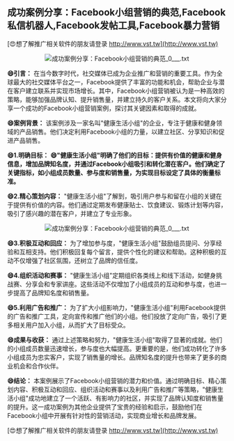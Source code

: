## **成功案例分享：Facebook小组营销的典范,Facebook私信机器人,Facebook发帖工具,Facebook暴力营销**

[😍想了解推广相关软件的朋友请登录 http://www.vst.tw](http://www.vst.tw)

 <center><img src="https://vst.tw/MP4/tuiguang/png/6.png" alt="成功案例分享：Facebook小组营销的典范_0___.txt"></center>

**😄引言：**
在当今数字时代，社交媒体已成为企业推广和营销的重要工具。作为全球最大的社交媒体平台之一，Facebook提供了丰富的功能和机会，帮助企业与潜在客户建立联系并实现市场增长。其中，Facebook小组营销被认为是一种高效的策略，能够加强品牌认知、提升销售量，并建立持久的客户关系。本文将向大家分享一个成功的Facebook小组营销案例，探讨其关键因素和取得的成就。

**😄案例背景：**
该案例涉及一家名叫"健康生活小组"的企业，专注于健康和健身领域的产品销售。他们决定利用Facebook小组的力量，以建立社区、分享知识和促进产品销售。

**😄1.明确目标：**
**😄"健康生活小组"明确了他们的目标：提供有价值的健康和健身信息，增加品牌知名度，并通过Facebook小组吸引和转化潜在客户。他们确定了关键指标，如小组成员数量、参与度和销售量，为实现目标设定了具体的衡量标准。**

**😄2.精心策划内容：**
"健康生活小组"了解到，吸引用户参与和留在小组的关键在于提供有价值的内容。他们通过定期发布健康贴士、饮食建议、锻炼计划等内容，吸引了感兴趣的潜在客户，并建立了专业形象。

 <center><img src="https://vst.tw/MP4/tuiguang/png/2.png" alt="成功案例分享：Facebook小组营销的典范_0___.txt"></center>

**😄3.积极互动和回应：**
为了增加参与度，"健康生活小组"鼓励组员提问、分享经验和互相支持。他们积极回复每个留言，提供个性化的建议和帮助。这种积极的互动不仅增强了社区氛围，还树立了品牌的信任度。

**😄4.组织活动和赛事：**
"健康生活小组"定期组织各类线上和线下活动，如健身挑战赛、分享会和专家讲座。这些活动不仅增加了小组成员的互动和参与度，也进一步提高了品牌知名度和销售量。

**😄5.利用广告和推广：**
为了扩大小组影响力，"健康生活小组"利用Facebook提供的广告和推广工具，定向宣传和推广他们的小组。他们投放了定向广告，吸引了更多相关用户加入小组，从而扩大了目标受众。

**😄成果与收获：**
通过上述策略和努力，"健康生活小组"取得了显著的成就。他们的小组成员数量迅速增长，参与度也大幅提高。更重要的是，他们成功转化了许多小组成员为忠实客户，实现了销售量的增长。品牌知名度的提升也带来了更多的商业机会和合作伙伴。

**😄结论：**
本案例展示了Facebook小组营销的潜力和价值。通过明确目标、精心策划内容、积极互动和回应、组织活动和赛事以及利用广告和推广等策略，"健康生活小组"成功地建立了一个活跃、有影响力的社区，并实现了品牌认知度和销售量的提升。这一成功案例为其他企业提供了宝贵的经验和启示，鼓励他们在Facebook小组中开展有针对性的营销活动，实现商业增长和品牌发展。

[😍想了解推广相关软件的朋友请登录 http://www.vst.tw](http://www.vst.tw)



